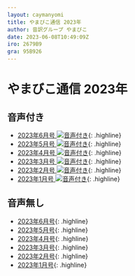 ```yaml
---
layout: caymanyomi
title: やまびこ通信 2023年
author: 音訳グループ やまびこ
date: 2023-06-08T10:49:09Z
iro: 2679B9
gra: 95B926
---
```


# やまびこ通信 2023年

## 音声付き

- <a href="../2023/06.html">2023年6月号 <img src="media/Speaker_Icon_gray.png" srcset="media/Speaker_Icon_gray.svg" alt="音声付き" class="gyo" /></a>{: .highline}
- <a href="../2023/05.html">2023年5月号 <img src="media/Speaker_Icon_gray.png" srcset="media/Speaker_Icon_gray.svg" alt="音声付き" class="gyo" /></a>{: .highline}
- <a href="../2023/04.html">2023年4月号 <img src="media/Speaker_Icon_gray.png" srcset="media/Speaker_Icon_gray.svg" alt="音声付き" class="gyo" /></a>{: .highline}
- <a href="../2023/03.html">2023年3月号 <img src="media/Speaker_Icon_gray.png" srcset="media/Speaker_Icon_gray.svg" alt="音声付き" class="gyo" /></a>{: .highline}
- <a href="../2023/02.html">2023年2月号 <img src="media/Speaker_Icon_gray.png" srcset="media/Speaker_Icon_gray.svg" alt="音声付き" class="gyo" /></a>{: .highline}
- <a href="../2023/01.html">2023年1月号 <img src="media/Speaker_Icon_gray.png" srcset="media/Speaker_Icon_gray.svg" alt="音声付き" class="gyo" /></a>{: .highline}

## 音声無し

- <a href="../2023/06p.html">2023年6月号</a>{: .highline}
- <a href="../2023/05p.html">2023年5月号</a>{: .highline}
- <a href="../2023/04p.html">2023年4月号</a>{: .highline}
- <a href="../2023/03p.html">2023年3月号</a>{: .highline}
- <a href="../2023/02p.html">2023年2月号</a>{: .highline}
- <a href="../2023/01p.html">2023年1月号</a>{: .highline}
